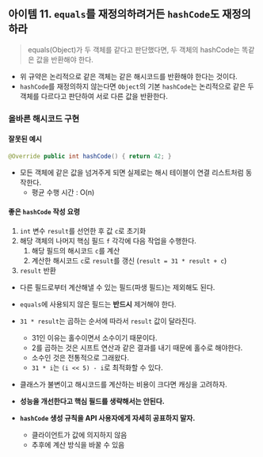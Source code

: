 ## 아이템 11. `equals`를 재정의하려거든 `hashCode`도 재정의하라

> equals(Object)가 두 객체를 같다고 판단했다면, 두 객체의 hashCode는 똑같은 값을 반환해야 한다.

- 위 규약은 논리적으로 같은 객체는 같은 해시코드를 반환해야 한다는 것이다.
- `hashCode`를 재정의하지 않는다면 `Object`의 기본 `hashCode`는 논리적으로 같은 두 객체를 다르다고 판단하여 서로 다른 값을 반환한다.

### 올바른 해시코드 구현

#### 잘못된 예시

```java
@Override public int hashCode() { return 42; }
```

- 모든 객체에 같은 값을 넘겨주게 되면 실제로는 해시 테이블이 연결 리스트처럼 동작한다.
  - 평균 수행 시간 : O(n)

#### 좋은 `hashCode` 작성 요령

1. `int` 변수 `result`를 선언한 후 값 `c`로 초기화
2. 해당 객체의 나머지 핵심 필드 `f` 각각에 다음 작업을 수행한다.
   1. 해당 필드의 해시코드 `c`를 계산
   2. 계산한 해시코드 `c`로 `result`를 갱신 (`result = 31 * result + c`)
3. `result` 반환

- 다른 필드로부터 계산해낼 수 있는 필드(파생 필드)는 제외해도 된다.
- `equals`에 사용되지 않은 필드는 **반드시** 제거해야 한다.
- `31 * result`는 곱하는 순서에 따라서 `result` 값이 달라진다.

  - 31인 이유는 홀수이면서 소수이기 때문이다.
  - 2를 곱하는 것은 시프트 연산과 같은 결과를 내기 때문에 홀수로 해야한다.
  - 소수인 것은 전통적으로 그래왔다.
  - `31 * i`는 `(i << 5) - i`로 최적화할 수 있다.

- 클래스가 불변이고 해시코드를 계산하는 비용이 크다면 캐싱을 고려하자.
- **성능을 개선한다고 핵심 필드를 생략해서는 안된다.**
- **`hashCode` 생성 규칙을 API 사용자에게 자세히 공표하지 말자.**
  - 클라이언트가 값에 의지하지 않음
  - 추후에 계산 방식을 바꿀 수 있음
